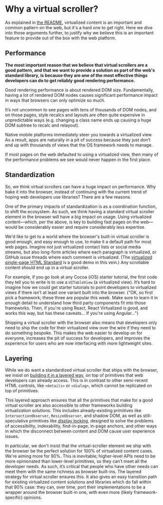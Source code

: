 # Why a virtual scroller?

As explained in [the README](./README.md), virtualized content is an important and common pattern on the web, but it's a hard one to get right. Here we dive into those arguments further, to justify why we believe this is an important feature to provide out of the box with the web platform.

## Performance

**The most important reason that we believe that virtual scrollers are a good pattern, and that we want to provide a solution as part of the web's standard library, is because they are one of the most effective things developers can do to get reliably good rendering performance.**

Good rendering performance is about rendered DOM size. Fundamentally, having a lot of rendered DOM nodes causes significant performance impact in ways that browsers can only optimize so much.

It’s not uncommon to see pages with tens of thousands of DOM nodes, and on those pages, style recalcs and layouts are often quite expensive in unpredictable ways (e.g. changing a class name ends up causing a huge DOM subtree to recalc and relayout).

Native mobile platforms immediately steer you towards a virtualized view. As a result, apps are naturally in a pit of success because they just don’t end up with thousands of views that the OS framework needs to manage.

If most pages on the web defaulted to using a virtualized view, then many of the performance problems we see would never happen in the first place.

## Standardization

So, we think virtual scrollers can have a huge impact on performance. Why bake it into the browser, instead of continuing with the current trend of hoping web developers use libraries? There are a few reasons.

One of the primary impacts of standardization is as a coordination function, to shift the ecosystem. As such, we think having a standard virtual scroller element in the browser will have a big impact on usage. Using virtualized content—which, per the above, is key to building fast pages on the web—would be considerably easier and require considerably less expertise.

We'd like to get to a world where the browser's built-in virtual scroller is good enough, and easy enough to use, to make it a default path for most web pages. Imagine not just virtualized contact lists or social media streams, but also long-form articles where each paragraph is virtualized, or GitHub issue threads where each comment is virtualized. (The [virtualized single-page HTML Standard](https://github.com/valdrinkoshi/virtual-scroller/tree/virtual-content/demo/html-standard) is a good demo in this vein.) Any scrollable content should end up in a virtual scroller.

For example, if you go look at any Cocoa (iOS) starter tutorial, the first code they tell you to write is to use a `UITableView` (a virtualized view). It’s hard to imagine how we could get starter tutorials to point developers to virtualized views if there isn’t at least one variant built into the browser. ("OK, so first pick a framework; these three are popular this week. Make sure to learn it in enough detail to understand how third party components fit into those frameworks. Then, if you're using React, React Virtualized is good, and works this way, but has these caveats... If you're using Angular...")

Shipping a virtual scroller with the browser also means that developers only need to ship the code for their virtualized view over the wire if they need to do something bespoke. This makes the web easier to develop on for everyone, increases the pit of success for developers, and improves the experience for users who are now interfacing with more lightweight sites.

## Layering

While we do want a standardized virtual scroller that ships with the browser, we insist on [building it in a layered way](https://extensiblewebmanifesto.org/), on top of primitives that web developers can already access. This is in contrast to other semi-recent HTML controls, like `<details>` or `<dialog>`, which cannot be replicated on top of primitives.

This layered approach ensures that all the primitives that make for a good virtual scroller are also accessible to other frameworks building virtualization solutions. This includes already-existing primitives like `IntersectionObserver`, `ResizeObserver`, and shadow DOM, as well as still-speculative primitives like [display locking](https://github.com/chrishtr/display-locking/), designed to solve the problems of accessibility, indexability, find-in-page, in-page anchors, and other ways in which the disconnect between content and DOM cause user experience issues.

In particular, we don't insist that the virtual-scroller element we ship with the browser be the perfect solution for 100% of virtualized content cases. We're aiming more for 90%. This is inevitable; higher-level APIs need to be more opinionated than lower-level primitives, so they can’t meet all the developer needs. As such, it’s critical that people who have other needs can meet them with the same richness as browser built-ins. The layered strategy for virtual scroller ensures this. It also gives an easy transition path for existing virtualized content solutions and libraries which do fall within that 90% case: they can, over time, port their implementations to be a wrapper around the browser built-in one, with even more (likely framework-specific) opinions.
